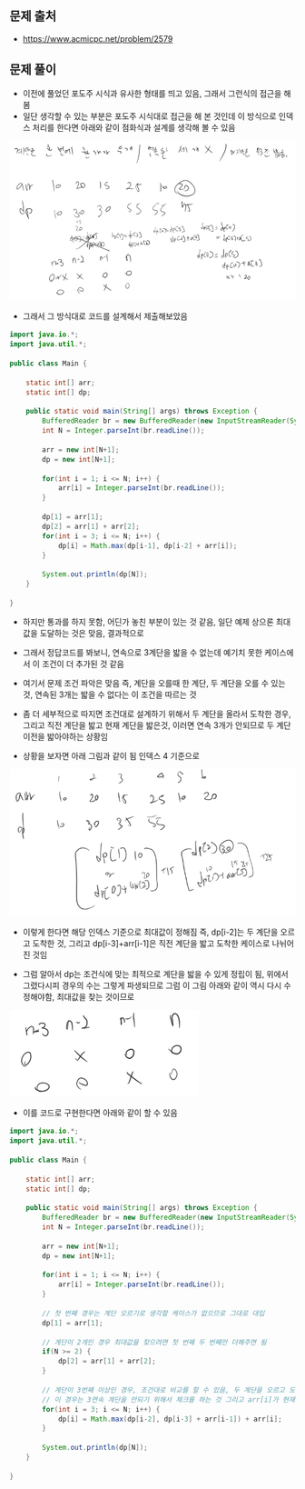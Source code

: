 ## 문제 출처
- https://www.acmicpc.net/problem/2579

## 문제 풀이
- 이전에 풀었던 포도주 시식과 유사한 형태를 띄고 있음, 그래서 그런식의 접근을 해 봄
- 일단 생각할 수 있는 부분은 포도주 시식대로 접근을 해 본 것인데 이 방식으로 인덱스 처리를 한다면 아래와 같이 점화식과 설계를 생각해 볼 수 있음

![one](/cheewr85/img/twentyseven.png)

- 그래서 그 방식대로 코드를 설계해서 제출해보았음
```java
import java.io.*;
import java.util.*;

public class Main {

    static int[] arr;
    static int[] dp;

    public static void main(String[] args) throws Exception {
        BufferedReader br = new BufferedReader(new InputStreamReader(System.in));
        int N = Integer.parseInt(br.readLine());

        arr = new int[N+1];
        dp = new int[N+1];

        for(int i = 1; i <= N; i++) {
            arr[i] = Integer.parseInt(br.readLine());
        }

        dp[1] = arr[1];
        dp[2] = arr[1] + arr[2];
        for(int i = 3; i <= N; i++) {
            dp[i] = Math.max(dp[i-1], dp[i-2] + arr[i]);
        }

        System.out.println(dp[N]);
    }

}
```

- 하지만 통과를 하지 못함, 어딘가 놓친 부분이 있는 것 같음, 일단 예제 상으론 최대값을 도달하는 것은 맞음, 결과적으로

- 그래서 정답코드를 봐보니, 연속으로 3계단을 밟을 수 없는데 예기치 못한 케이스에서 이 조건이 더 추가된 것 같음

- 여기서 문제 조건 파악은 맞음 즉, 계단을 오를때 한 계단, 두 계단을 오를 수 있는 것, 연속된 3개는 밟을 수 없다는 이 조건을 따르는 것

- 좀 더 세부적으로 따지면 조건대로 설계하기 위해서 두 계단을 올라서 도착한 경우, 그리고 직전 계단을 밟고 현재 계단을 밟은것, 이러면 연속 3개가 안되므로 두 계단 이전을 밟아야하는 상황임

- 상황을 보자면 아래 그림과 같이 됨 인덱스 4 기준으로

![one](/cheewr85/img/twentyeight.png)

- 이렇게 한다면 해당 인덱스 기준으로 최대값이 정해짐 즉, dp[i-2]는 두 계단을 오르고 도착한 것, 그리고 dp[i-3]+arr[i-1]은 직전 계단을 밟고 도착한 케이스로 나뉘어진 것임

- 그럼 알아서 dp는 조건식에 맞는 최적으로 계단을 밟을 수 있게 정립이 됨, 위에서 그렸다시피 경우의 수는 그렇게 파생되므로 그럼 이 그림 아래와 같이 역시 다시 수정해야함, 최대값을 찾는 것이므로

![one](/cheewr85/img/twentynine.png)

- 이를 코드로 구현한다면 아래와 같이 할 수 있음
```java
import java.io.*;
import java.util.*;

public class Main {

    static int[] arr;
    static int[] dp;

    public static void main(String[] args) throws Exception {
        BufferedReader br = new BufferedReader(new InputStreamReader(System.in));
        int N = Integer.parseInt(br.readLine());

        arr = new int[N+1];
        dp = new int[N+1];

        for(int i = 1; i <= N; i++) {
            arr[i] = Integer.parseInt(br.readLine());
        }

        // 첫 번째 경우는 계단 오르기로 생각할 케이스가 없으므로 그대로 대입
        dp[1] = arr[1];

        // 계단이 2개인 경우 최대값을 찾으려면 첫 번째 두 번째만 더해주면 됨
        if(N >= 2) {
            dp[2] = arr[1] + arr[2];
        }
        
        // 계단이 3번째 이상인 경우, 조건대로 비교를 할 수 있음, 두 계단을 오르고 도착한 경우(dp[i-2]), 직전 계단을 밟고 현재 계단을 밟은 것(dp[i-3]+arr[i-1])
        // 이 경우는 3연속 계단을 안되기 위해서 체크를 하는 것 그리고 arr[i]가 현재 계단임 즉, 이 현재 계단을 밟기 이전의 상황을 비교해서 하는 것
        for(int i = 3; i <= N; i++) {
            dp[i] = Math.max(dp[i-2], dp[i-3] + arr[i-1]) + arr[i];
        }

        System.out.println(dp[N]);
    }

}
```